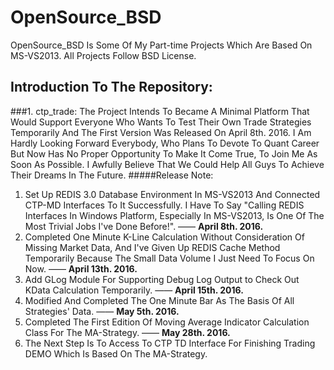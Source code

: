 # OpenSource_BSD
OpenSource_BSD Is Some Of My Part-time Projects Which Are Based On MS-VS2013. All Projects Follow BSD License.
## Introduction To The Repository:
###1. ctp_trade: 
The Project Intends To Became A Minimal Platform That Would Support Everyone Who Wants To Test Their Own Trade Strategies Temporarily And The First Version Was Released On April 8th. 2016. I Am Hardly Looking Forward Everybody, Who Plans To Devote To Quant Career But Now Has No Proper Opportunity To Make It Come True, To Join Me As Soon As Possible. I Awfully Believe That We Could Help All Guys To Achieve Their Dreams In The Future.
#####Release Note:
1. Set Up REDIS 3.0 Database Environment In MS-VS2013 And Connected CTP-MD Interfaces To It Successfully. I Have To Say "Calling REDIS Interfaces In Windows Platform, Especially In MS-VS2013, Is One Of The Most Trivial Jobs I've Done Before!". —— **April 8th. 2016.**
2. Completed One Minute K-Line Calculation Without Consideration Of Missing Market Data, And I've Given Up REDIS Cache Method Temporarily Because The Small Data Volume I Just Need To Focus On Now.  —— **April 13th. 2016.**
3. Add GLog Module For Supporting Debug Log Output to Check Out KData Calculation Temporarily.  —— **April 15th. 2016.**
4. Modified And Completed The One Minute Bar As The Basis Of All Strategies' Data.  —— **May 5th. 2016.**
5. Completed The First Edition Of Moving Average Indicator Calculation Class For The MA-Strategy.  —— **May 28th. 2016.**
6. The Next Step Is To Access To CTP TD Interface For Finishing Trading DEMO Which Is Based On The MA-Strategy.
